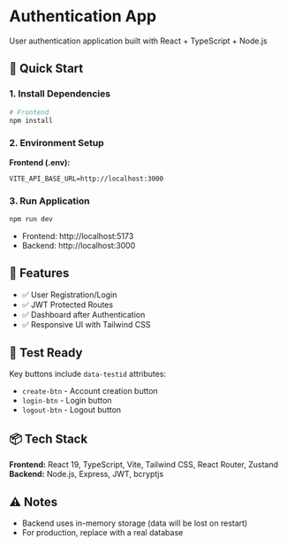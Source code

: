 # Authentication App

User authentication application built with React + TypeScript + Node.js

## 🚀 Quick Start

### 1. Install Dependencies

```bash
# Frontend
npm install

```

### 2. Environment Setup

**Frontend (.env):**

```env
VITE_API_BASE_URL=http://localhost:3000
```

### 3. Run Application

```bash
npm run dev
```

- Frontend: http://localhost:5173
- Backend: http://localhost:3000

## 📱 Features

- ✅ User Registration/Login
- ✅ JWT Protected Routes
- ✅ Dashboard after Authentication
- ✅ Responsive UI with Tailwind CSS

## 🧪 Test Ready

Key buttons include `data-testid` attributes:

- `create-btn` - Account creation button
- `login-btn` - Login button
- `logout-btn` - Logout button

## 📦 Tech Stack

**Frontend:** React 19, TypeScript, Vite, Tailwind CSS, React Router, Zustand
**Backend:** Node.js, Express, JWT, bcryptjs

## ⚠️ Notes

- Backend uses in-memory storage (data will be lost on restart)
- For production, replace with a real database
